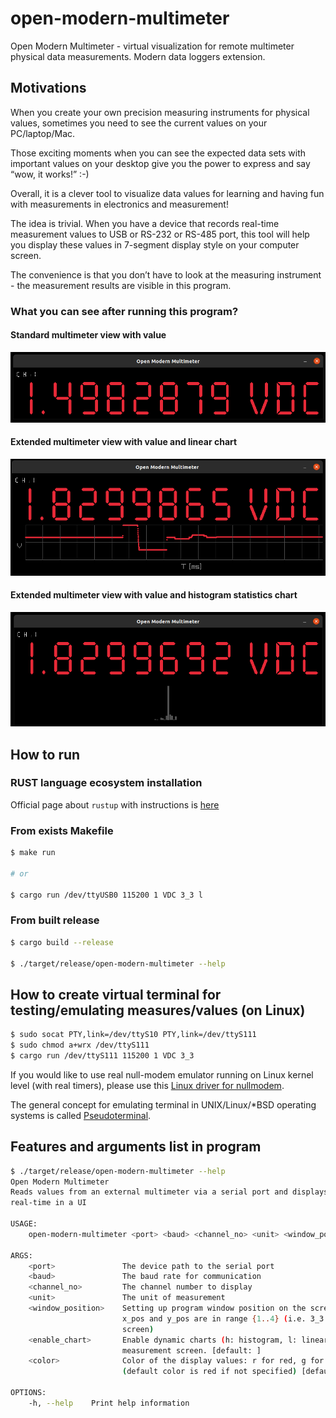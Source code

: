 # open-modern-multimeter
Open Modern Multimeter - virtual visualization for remote multimeter physical data measurements. Modern data loggers extension.

## Motivations
When you create your own precision measuring instruments for physical values, sometimes you need to see the current values ​​on your PC/laptop/Mac.

Those exciting moments when you can see the expected data sets with important values ​​on your desktop give you the power to express and say “wow, it works!” :-)

Overall, it is a clever tool to visualize data values ​​for learning and having fun with measurements in electronics and measurement!

The idea is trivial. When you have a device that records real-time measurement values ​​to USB or RS-232 or RS-485 port, this tool will help you display these values ​​in 7-segment display style on your computer screen.

The convenience is that you don’t have to look at the measuring instrument - the measurement results are visible in this program.


### What you can see after running this program?

#### Standard multimeter view with value
![Example of DC voltage measurements from quite precission instrument](assets/github.com--bieli--open-modern-multimeter--screenshot--001.png)

#### Extended multimeter view with value and linear chart
![Example of DC voltage measurements with histogram statistics chart](assets/github.com--bieli--open-modern-multimeter--screenshot--002.png)

#### Extended multimeter view with value and histogram statistics chart
![Example of DC voltage measurements with linear chart](assets/github.com--bieli--open-modern-multimeter--screenshot--003.png)



## How to run

### RUST language ecosystem installation

Official page about `rustup` with instructions is [here](https://www.rust-lang.org/tools/install)

### From exists Makefile
```bash
$ make run

# or

$ cargo run /dev/ttyUSB0 115200 1 VDC 3_3 l
```

### From built release
```bash
$ cargo build --release

$ ./target/release/open-modern-multimeter --help
```


## How to create virtual terminal for testing/emulating measures/values (on Linux)
```bash
$ sudo socat PTY,link=/dev/ttyS10 PTY,link=/dev/ttyS111
$ sudo chmod a+wrx /dev/ttyS111
$ cargo run /dev/ttyS111 115200 1 VDC 3_3
```
If you would like to use real null-modem emulator running on Linux kernel level (with real timers), please use this [Linux driver for nullmodem](https://github.com/pitti98/nullmodem).

The general concept for emulating terminal in UNIX/Linux/*BSD operating systems is called [Pseudoterminal](https://en.wikipedia.org/wiki/Pseudoterminal).


## Features and arguments list in program

```bash
$ ./target/release/open-modern-multimeter --help
Open Modern Multimeter 
Reads values from an external multimeter via a serial port and displays measurement values in
real-time in a UI

USAGE:
    open-modern-multimeter <port> <baud> <channel_no> <unit> <window_position> [ARGS]

ARGS:
    <port>               The device path to the serial port
    <baud>               The baud rate for communication
    <channel_no>         The channel number to display
    <unit>               The unit of measurement
    <window_position>    Setting up program window position on the screen <x_pos>_<y_pos>, where
                         x_pos and y_pos are in range {1..4} (i.e. 3_3 in the middle of the
                         screen)
    <enable_chart>       Enable dynamic charts (h: histogram, l: linear) on bottom side of
                         measurement screen. [default: ]
    <color>              Color of the display values: r for red, g for green, b for blue
                         (default color is red if not specified) [default: r]

OPTIONS:
    -h, --help    Print help information
```

